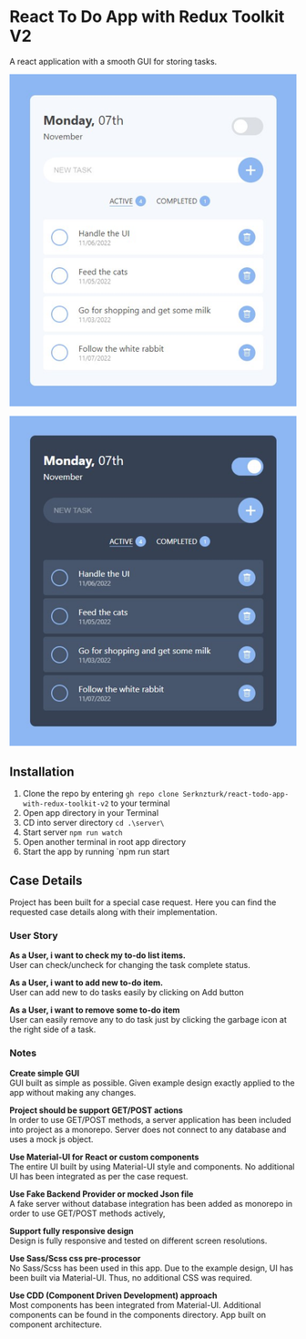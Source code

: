 # React To Do App with Redux Toolkit V2

A react application with a smooth GUI for storing tasks.

![React To Do App Screenshot](http://github.com/Serknzturk/react-todo-app-with-redux-toolkit-v2/blob/main/public/screenshot.jpg?raw=true)

![React To Do App Screenshot](http://github.com/Serknzturk/react-todo-app-with-redux-toolkit-v2/blob/main/public/screenshot-dark.jpg?raw=true)

## Installation

 1. Clone the repo by entering `gh repo clone Serknzturk/react-todo-app-with-redux-toolkit-v2` to your terminal
 2. Open app directory in your Terminal
 3. CD into server directory `cd .\server\`
 4. Start server `npm run watch`
 5. Open another terminal in root app directory
 6. Start the app by running `npm run start

## Case Details
Project has been built for a special case request. Here you can find the requested case details along with their implementation.

### User Story
**As a User, i want to check my to-do list items.**\
User can check/uncheck for changing the task complete status.

**As a User, i want to add new to-do item.**\
User can add new to do tasks easily by clicking on Add button

**As a User, i want to remove some to-do item**\
User can easily remove any to do task just by clicking the garbage icon at the right side of a task.

### Notes
**Create simple GUI**\
GUI built as simple as possible. Given example design exactly applied to the app without making any changes.

**Project should be support GET/POST actions**\
In order to use GET/POST methods, a server application has been included into project as a monorepo. Server does not connect to any database and uses a mock js object.

**Use Material-UI for React or custom components**\
The entire UI built by using Material-UI style and components. No additional UI has been integrated as per the case request.

**Use Fake Backend Provider or mocked Json file**\
A fake server without database integration has been added as monorepo in order to use GET/POST methods actively, 

**Support fully responsive design**\
Design is fully responsive and tested on different screen resolutions.

**Use Sass/Scss css pre-processor**\
No Sass/Scss has been used in this app. Due to the example design, UI has been built via Material-UI. Thus, no additional CSS was required. 

**Use CDD (Component Driven Development) approach**\
Most components has been integrated from Material-UI. Additional components can be found in the components directory. App built on component architecture.
